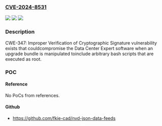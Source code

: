 ### [CVE-2024-8531](https://cve.mitre.org/cgi-bin/cvename.cgi?name=CVE-2024-8531)
![](https://img.shields.io/static/v1?label=Product&message=Data%20Center%20Expert&color=blue)
![](https://img.shields.io/static/v1?label=Version&message=%3D%20Versions%208.1.1.3%20and%20prior%20&color=brighgreen)
![](https://img.shields.io/static/v1?label=Vulnerability&message=CWE-347%20Improper%20Verification%20of%20Cryptographic%20Signature&color=brighgreen)

### Description

CWE-347: Improper Verification of Cryptographic Signature vulnerability exists that couldcompromise the Data Center Expert software when an upgrade bundle is manipulated toinclude arbitrary bash scripts that are executed as root.

### POC

#### Reference
No PoCs from references.

#### Github
- https://github.com/fkie-cad/nvd-json-data-feeds

